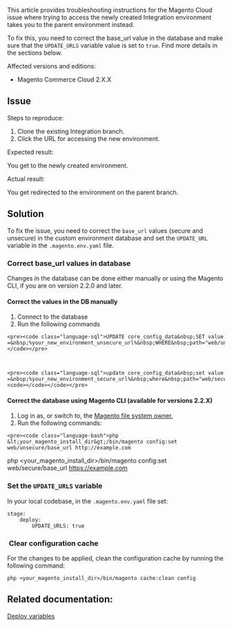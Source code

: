 This article provides troubleshooting instructions for the Magento Cloud issue where trying to access the newly created Integration environment takes you to the parent environment instead.

To fix this, you need to correct the base\_url value in the database and make sure that the `` UPDATE_URLS `` variable value is set to&nbsp;`` true ``. Find more details in the sections below.

Affected versions and editions:

*   Magento Commerce Cloud 2.X.X

## Issue

<span class="wysiwyg-underline">Steps to reproduce:</span>

1.   Clone the existing Integration branch.
2.   Click the URL for accessing the new environment.

<span class="wysiwyg-underline">Expected result:</span>

You get to the newly created environment.

<span class="wysiwyg-underline">Actual result:</span>

You get redirected to the environment on the parent branch.

## Solution

To fix the issue, you need to correct the `` base_url `` values (secure and unsecure) in the custom environment database and set the `` UPDATE_URL `` variable in the `` .magento.env.yaml ``&nbsp;file.

### Correct base\_url values in database

Changes in the database can be done either manually or using the Magento CLI, if you are on version 2.2.0 and later.

#### Correct the values in the DB manually

1.   Connect to the database&nbsp;
2.   Run the following commands
    
    <pre><code class="language-sql">UPDATE core_config_data&nbsp;SET value =&nbsp;%your_new_environment_unsecure_url%&nbsp;WHERE&nbsp;path="web/unsecure/base_url"</code></pre>
    
    
    
    <pre><code class="language-sql">update core_config_data&nbsp;set value =&nbsp;%your_new_environment_secure_url%&nbsp;where&nbsp;path="web/secure/base_url"<code></code></code></pre>
    
    

#### Correct the database using Magento CLI (available for versions 2.2.X)

1.   Log in as, or switch to, the [Magento file system owner.](https://devdocs.magento.com/guides/v2.2/install-gde/prereq/apache-user.html)
2.   Run the following commands:
    
    <pre><code class="language-bash">php &lt;your_magento_install_dir&gt;/bin/magento config:set web/unsecure/base_url http://example.com
php &lt;your_magento_install_dir&gt;/bin/magento config:set web/secure/base_url https://example.com</code></pre>
    
    

### Set the&nbsp;`` UPDATE_URLS `` variable

In your local codebase, in the&nbsp;<code class="highlighter-rouge">.magento.env.yaml</code> file set:

    stage:
        deploy:
            UPDATE_URLS: true

### &nbsp;Clear configuration cache

For the changes to be applied, clean the configuration cache by running the following command:

<pre><code class="language-bash">php &lt;your_magento_install_dir&gt;/bin/magento cache:clean config</code></pre>

## Related documentation:

[Deploy variables](https://devdocs.magento.com/guides/v2.2/cloud/env/variables-deploy.html#update_urls)